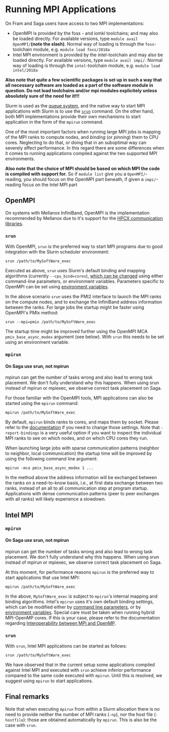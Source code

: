 # Running MPI Applications

On Fram and Saga users have access to two MPI implementations:

* OpenMPI is provided by the foss - and iomkl toolchains; and may also
  be loaded directly. For available versions, type `module avail
  OpenMPI/`**(note the slash)**. Normal way of loading is through the
  `foss`-toolchain module, e.g. `module load foss/2018a`
* Intel MPI environment is provided by the intel-toolchain and may
  also be loaded directly. For available versions, type `module avail
  impi/`. Normal way of loading is through the `intel`-toolchain
  module, e.g.  `module load intel/2018a`

**Also note that quite a few scientific packages is set up in such a
way that all necessary software are loaded as a part of the software
module in question. Do not load toolchains and/or mpi modules
explicitely unless absolutely sure of the need for it!!!**

Slurm is used as the [queue system](queu_system.md), and the native
way to start MPI applications with Slurm is to use the
[`srun`](https://slurm.schedmd.com/srun.html) command. On the other
hand, both MPI implementations provide their own mechanisms to start
application in the form of the `mpirun` command.

One of the most important factors when running large MPI jobs is
mapping of the MPI ranks to compute nodes, and *binding* (or
*pinning*) them to CPU cores. Neglecting to do that, or doing that in
an suboptimal way can severely affect performance. In this regard
there are some differences when it comes to running applications
compiled against the two supported MPI environments.

**Also note that the choice of MPI should be based on which MPI the
code is compiled with support for.** So if `module list` give you a
`OpenMPI/`-reading, you should focus on the OpenMPI part beneath, if
given a `impi/`-reading focus on the Intel MPI part

## OpenMPI

On systems with Mellanox InfiniBand, OpenMPI is the implementation
recommended by Mellanox due to it's support for the [HPCX
communication
libraries](http://www.mellanox.com/page/products_dyn?product_family=189&mtag=hpc-x).

### `srun`

With OpenMPI, `srun` is the preferred way to start MPI programs due to
good integration with the Slurm scheduler environment:

```
srun /path/to/MySoftWare_exec
```

Executed as above, `srun` uses Slurm's default binding and mapping
algorithms (currently `--cpu_bind=cores`), [which can be
changed](https://slurm.schedmd.com/srun.html) using either
command-line parameters, or environment variables. Parameters specific
to OpenMPI can be set using [environment
variables](https://www.open-mpi.org/faq/?category=tuning#setting-mca-params).

In the above scenario `srun` uses the PMI2 interface to launch the MPI
ranks on the compute nodes, and to exchange the InfiniBand address information between
the ranks. For large jobs the startup might be faster using OpenMPI's PMIx method:

```
srun --mpi=pmix /path/to/MySoftWare_exec
```

The startup time might be improved further using the OpenMPI MCA
`pmix_base_async_modex` argument (see below). With `srun` this needs to be
set using an environment variable.

### `mpirun`

<div class="alert alert-warning">
  <h4>On Saga use srun, not mpirun</h4>
  <p>
    mpirun can get the number of tasks wrong and also lead to wrong task
    placement. We don't fully understand why this happens. When using srun
    instead of mpirun or mpiexec, we observe correct task placement on Saga.
  </p>
</div>

For those familiar with the OpenMPI tools, MPI applications can also
be started using the `mpirun` command:

```
mpirun /path/to/MySoftWare_exec
```

By default, `mpirun` binds ranks to cores, and maps them by
socket. Please refer to the
[documentation](https://www.open-mpi.org/doc/v2.1/man1/mpirun.1.php)
if you need to change those settings. Note that `-report-bindings` is
a very useful option if you want to inspect the individual MPI ranks
to see on which nodes, and on which CPU cores they run.

When launching large jobs with sparse communication patterns
(neighbor to neighbor, local communication) the startup time will be improved
by using the following command line argument:

```
mpirun -mca pmix_base_async_modex 1 ...
```
In the method above the address information will be exchanged between the ranks on a
need-to-know basis, i.e., at first data exchange between two ranks, instead of an all to all communication
step at program startup. Applications with dense communication patterns (peer to peer exchanges
with all ranks) will likely experience a slowdown.


## Intel MPI

### `mpirun`

<div class="alert alert-warning">
  <h4>On Saga use srun, not mpirun</h4>
  <p>
    mpirun can get the number of tasks wrong and also lead to wrong task
    placement. We don't fully understand why this happens. When using srun
    instead of mpirun or mpiexec, we observe correct task placement on Saga.
  </p>
</div>

At this moment, for performance reasons `mpirun` is the preferred way
to start applications that use Intel MPI:

```
mpirun /path/to/MySoftWare_exec
```

In the above, `MySoftWare_exec` is subject to `mpirun`'s internal
mapping and binding algorithms. Intel's `mpirun` uses it's own default
binding settings, which can be modified either by [command line
parameters](https://software.intel.com/en-us/node/589999), or by
[environment
variables](https://software.intel.com/en-us/mpi-developer-reference-windows-environment-variables-for-process-pinning).
Special care must be taken when running hybrid MPI-OpenMP cores. If
this is your case, please refer to the documentation regarding
[Interoperability between MPI and
OpenMP](https://software.intel.com/en-us/mpi-developer-reference-windows-interoperability-with-openmp-api).

### `srun`

With `srun`, Intel MPI applications can be started as follows:

```
srun /path/to/MySoftWare_exec
```

We have observed that in the current setup some applications compiled
against Intel MPI and executed with `srun` achieve inferior
performance compared to the same code executed with `mpirun`. Until
this is resolved, we suggest using `mpirun` to start applications.

## Final remarks

Note that when executing `mpirun` from within a Slurm allocation there
is no need to provide neither the number of MPI ranks (`-np`), nor the
host file (`-hostfile`): those are obtained automatically by
`mpirun`.  This is also be the case with `srun`.
